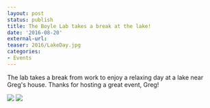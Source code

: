 ```yaml
---
layout: post
status: publish
title: The Boyle Lab takes a break at the lake!
date: '2016-08-20'
external-url:
teaser: 2016/LakeDay.jpg
categories:
- Events
---
```


The lab takes a break from work to enjoy a relaxing day at a lake near Greg's house. Thanks for hosting a great event, Greg!

<img src="{{ site.url }}/assets/news_graphics/2016/2016-08-20-LakeDay1.JPG">
<img src="{{ site.url }}/assets/news_graphics/2016/2016-08-20-LakeDay2.JPG">
